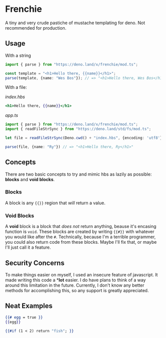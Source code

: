 # Frenchie
A tiny and very crude pastiche of mustache templating for deno. Not recommended  for production.

## Usage
With a string
```ts
import { parse } from "https://deno.land/x/frenchie/mod.ts";

const template = "<h1>Hello there, {{name}}</h1>";
parse(template, {name: "Wes Bos"}); // => "<h1>Hello there, Wes Bos</h1>"
```
With a file:

*index.hbs*
```hbs
<h1>Hello there, {{name}}</h1>
```

*app.ts*
```ts
import { parse } from "https://deno.land/x/frenchie/mod.ts";
import { readFileStrSync } from "https://deno.land/std/fs/mod.ts";

let file = readFileStrSync(Deno.cwd() + "index.hbs", {encoding: 'utf8'});

parse(file, {name: "Ry"}) // => "<h1>Hello there, Ry</h1>"
```

## Concepts

There are two basic concepts to try and mimic hbs as lazily as possible: **blocks** and **void blocks**.

### Blocks
A block is any `{{}}` region that *will* return a value.

### Void Blocks
A **void** block is a block that *does not* return anything, beause it's encasing function is `void`.
These blocks are created by writing `{{#}}` with whatever you would like after the `#`. Technically, because I'm a terrible programmer,
you could also return code from these blocks. Maybe I'll fix that, or maybe I'll just call it a feature.

## Security Concerns
To make things easier on myself, I used an insecure feature of javascript. It made writing this code a ***lot** easier. I do have plans to think of a way around this limitation in the future. Currently, I don't know any better methods for accomplishing this, so any support is greatly appreciated.

## Neat Examples
```hbs
{{# egg = true }}
{{egg}}
```

```hbs
{{#if (1 < 2) return "fish"; }}
```
